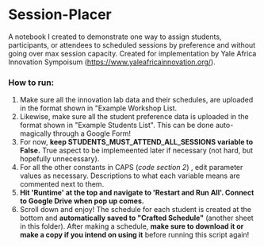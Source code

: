 # Session-Placer
A notebook I created to demonstrate one way to assign students, participants, or attendees to scheduled sessions by preference and without going over max session capacity. Created for implementation by Yale Africa Innovation Sympoisum (https://www.yaleafricainnovation.org/). 

### How to run:
1. Make sure all the innovation lab data and their schedules, are uploaded in the format shown in "Example Workshop List.
2. Likewise, make sure all the student preference data is uploaded in the format shown in "Example Students List". This can be done auto-magically through a Google Form!
3. For now, **keep STUDENTS_MUST_ATTEND_ALL_SESSIONS variable to False.** True aspect to be implemeented later if necessary (not hard, but hopefully unnecessary).
4. For all the other constants in CAPS (*code section 2*) , edit parameter values as necessary. Descriptions to what each variable means are commented next to them.
5. **Hit 'Runtime' at the top and navigate to 'Restart and Run All'. Connect to Google Drive when pop up comes.**
6. Scroll down and enjoy! The schedule for each student is created at the bottom and **automatically saved to "Crafted Schedule"** (another sheet in this folder). After making a schedule, **make sure to download it or make a copy if you intend on using it** before running this script again!
